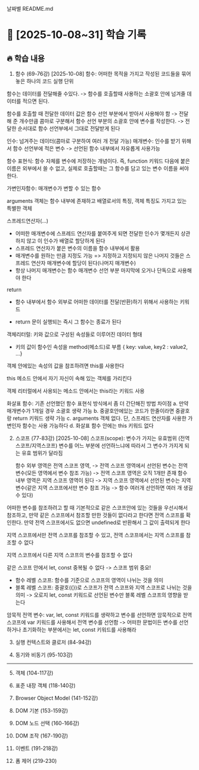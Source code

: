 날짜별 README.md

# 📅 [2025-10-08~31] 학습 기록

## 🔥 학습 내용

1. 함수 (69-76강) [2025-10-08]
   함수: 어떠한 목적을 가지고 작성된 코드들을 묶어놓은 하나의 코드 실행 단위

함수는 데이터를 전달해줄 수있다.
-> 함수를 호출할때 사용하는 소괄호 안에 넘겨줄 데이터를 적으면 된다.

함수를 호출할 때 전달한 데이터 값은 함수 선언 부분에서 받아서 사용해야 함
-> 전달해 준 개수만큼 콤마로 구분해서 함수 선언 부분의 소괄호 안에 변수를 작성한다.
-> 전달한 순서대로 함수 선언부에서 그대로 전달받게 된다

인수: 넘겨주는 데이터(콤마로 구분하여 여러 개 전달 가능)
매개변수: 인수를 받기 위해서 함수 선언부에 적은 변수
-> 선언된 함수 내부에서 자유롭게 사용가능

함수 표현식: 함수 자체를 변수에 저장하는 개념이다.
즉, function 키워드 다음에 붙은 이름은 외부에서 쓸 수 없고,
실제로 호출할때는 그 함수를 담고 있는 변수 이름을 써야 한다.

가변인자함수: 매개변수가 변할 수 있는 함수

arguments 객체는 함수 내부에 존재하고 배열로서의 특징, 객체 특징도 가지고 있는 특별한 객체

스프레드연산자(...)

- 어떠한 매개변수에 스프레드 연산자를 붙여주게 되면 전달한 인수가 몇개든지 상관하지 않고 이 인수가 배열로 할당하게 된다
- 스프레드 연산자가 붙은 변수의 이름을 함수 내부에서 활용
- 매개변수를 원하는 만큼 지정도 가능 => 지정하고 지정되지 않은 나머지 것들은 스프레드 연산자 매개변수에 할당이 된다(나머지 매개변수)
- 항상 나머지 매개변수는 함수 매개변수 선언 부분 마지막에 오거나 단독으로 사용해야 한다

return

- 함수 내부에서 함수 외부로 어떠한 데이터를 전달(반환)하기 위해서 사용하는 키워드

* return 문이 실행되는 즉시 그 함수는 종료가 된다

객체리터럴: 키와 값으로 구성된 속성들로 이루어진 데이터 형태

- 키의 값이 함수인 속성을 method(메소드)로 부름
  { key: value, key2 : value2, ...}

객체 안에있는 속성의 값을 참조하려면 this를 사용한다

this
메소드 안에서 자기 자신이 속해 있는 객체를 가리킨다

객체 리터럴에서 사용되는 메소드 안에서는 this라는 키워드 사용

화살표 함수: 기존 선언했던 함수 표현식 방식에서 좀 더 간단해진 방법
차이점
a. 만약 매개변수가 1개일 경우 소괄호 생략 가능
b. 중괄호안에있는 코드가 한줄이라면 중괄호랑 return 키워드 생략 가능
c. arguments 객체 없다. 단, 스프레드 연산자를 사용한 가변인자 함수는 사용 가능하다
d. 화살표 함수 안에는 this 키워드 없다

2. 스코프 (77-83강) [2025-10-08]
   스코프(scope): 변수가 가지는 유효범위 (전역 스코프/지역스코프)
   변수를 어느 부분에 선언하느냐에 따라서 그 변수가 가지게 되는 유효 범위가 달라짐

   함수 외부 영역은 전역 스코프 영역,
   -> 전역 스코프 영역에서 선언된 변수는 전역 변수(모든 영역에서 변수 참조 가능)
   -> 전역 스코프 영역은 오직 1개만 존재
   함수 내부 영역은 지역 스코프 영역이 된다
   -> 지역 스코프 영역에서 선언된 변수는 지역 변수(같은 지역 스코프에서만 변수 참조 가능
   -> 함수 여러개 선언하면 여러 개 생길 수 있다)

어떠한 변수를 참조하려고 할 때 기본적으로 같은 스코프안에 있는 것들을 우선시해서 참조하고, 만약 같은 스코프에서 참조할 만한 것들이 없다라고 한다면 전역 스코프를 확인한다.
만약 전역 스코프에서도 없으면 undefined로 반환해서 그 값이 출력되게 한다

지역 스코프에서만 전역 스코프를 참조할 수 있고,
전역 스코프에서는 지역 스코프를 참조할 수 없다

지역 스코프에서 다른 지역 스코프의 변수를 참조할 수 없다

같은 스코프 안에서 let, const 중복될 수 없다 -> 스코프 범위 중요!

- 함수 레벨 스코프: 함수를 기준으로 스코프의 영역이 나뉘는 것을 의미
- 블록 레벨 스코프: 중괄호({})로 스코프가 전역 스코프와 지역 스코프로 나뉘는 것을 의미
  -> 오로지 let, const 키워드로 선언된 변수만 블록 레벨 스코프의 영향을 받는다

암묵적 전역 변수: var, let, const 키워드를 생략하고 변수를 선언하면 암묵적으로 전역 스코프에 var 키워드를 사용해서 전역 변수를 선언함
-> 어떠한 문법이든 변수를 선언하거나 초기화하는 부분에서는 let, const 키워드를 사용해라

3. 실행 컨텍스트와 클로저 (84-94강)

4. 동기와 비동기 (95-103강)

---

5. 객체 (104-117강)

6. 표준 내장 객체 (118-140강)

7. Browser Object Model (141-152강)

8. DOM 기본 (153-159강)

9. DOM 노드 선택 (160-166강)

10. DOM 조작 (167-190강)

11. 이벤트 (191-218강)

12. 폼 제어 (219-230)
